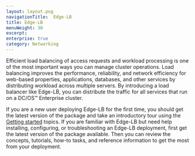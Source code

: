 ```yaml
---
layout: layout.pug
navigationTitle:  Edge-LB
title: Edge-LB
menuWeight: 30
excerpt: 
enterprise: true
category: Networking
---
```

Efficient load balancing of access requests and workload processing is one of the most important ways you can manage cluster operations. Load balancing improves the performance, reliability, and network efficiency for web-based properties, applications, databases, and other services by distributing workload across multiple servers. By introducing a load balancer like Edge-LB, you can distribute the traffic for all services that run on a DC/OS&trade; Enterprise cluster. 

If you are a new user deploying Edge-LB for the first time, you should get the latest version of the package and take an introductory tour using the [Getting started](/mesosphere/dcos/services/edge-lb/latest/getting-started/) topics. If you are familiar with Edge-LB but need help installing, configuring, or troubleshooting an Edge-LB deployment, first get the latest version of the package available. Then you can review the concepts, tutorials, how-to tasks, and reference information to get the most from your deployment.
